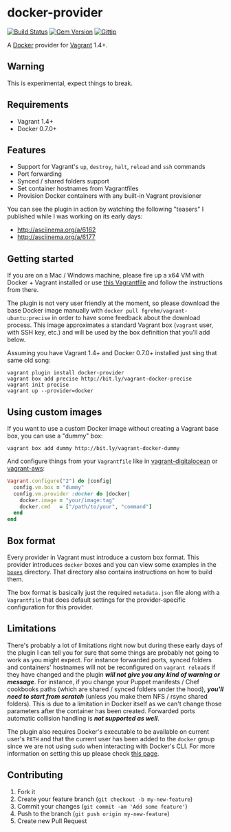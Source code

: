 # docker-provider

[![Build Status](https://travis-ci.org/fgrehm/docker-provider.png?branch=master)](https://travis-ci.org/fgrehm/docker-provider) [![Gem Version](https://badge.fury.io/rb/docker-provider.png)](http://badge.fury.io/rb/docker-provider) [![Gittip](http://img.shields.io/gittip/fgrehm.svg)](https://www.gittip.com/fgrehm/)

A [Docker](http://www.docker.io/) provider for [Vagrant](http://www.vagrantup.com/)
1.4+.


## Warning

This is experimental, expect things to break.


## Requirements

* Vagrant 1.4+
* Docker 0.7.0+


## Features

* Support for Vagrant's `up`, `destroy`, `halt`, `reload` and `ssh` commands
* Port forwarding
* Synced / shared folders support
* Set container hostnames from Vagrantfiles
* Provision Docker containers with any built-in Vagrant provisioner

You can see the plugin in action by watching the following "teasers" I published
while I was working on its early days:

* http://asciinema.org/a/6162
* http://asciinema.org/a/6177


## Getting started

If you are on a Mac / Windows machine, please fire up a x64 VM with Docker +
Vagrant installed or use [this Vagrantfile](https://gist.github.com/fgrehm/fc48fb51ec7df64439e4)
and follow the instructions from there.

The plugin is not very user friendly at the moment, so please download the base
Docker image manually with `docker pull fgrehm/vagrant-ubuntu:precise` in order
to have some feedback about the download process. This image approximates a standard
Vagrant box (`vagrant` user, with SSH key, etc.) and will be used by the box
definition that you'll add below.

Assuming you have Vagrant 1.4+ and Docker 0.7.0+ installed just sing that same
old song:

```
vagrant plugin install docker-provider
vagrant box add precise http://bit.ly/vagrant-docker-precise
vagrant init precise
vagrant up --provider=docker
```


## Using custom images

If you want to use a custom Docker image without creating a Vagrant base box,
you can use a "dummy" box:

```
vagrant box add dummy http://bit.ly/vagrant-docker-dummy
```

And configure things from your `Vagrantfile` like in [vagrant-digitalocean](https://github.com/smdahlen/vagrant-digitalocean#configure)
or [vagrant-aws](https://github.com/mitchellh/vagrant-aws#quick-start):

```ruby
Vagrant.configure("2") do |config|
  config.vm.box = "dummy"
  config.vm.provider :docker do |docker|
    docker.image = "your/image:tag"
    docker.cmd   = ["/path/to/your", "command"]
  end
end
```


## Box format

Every provider in Vagrant must introduce a custom box format. This provider introduces
`docker` boxes and you can view some examples in the [`boxes`](boxes) directory.
That directory also contains instructions on how to build them.

The box format is basically just the required `metadata.json` file along with a
`Vagrantfile` that does default settings for the provider-specific configuration
for this provider.


## Limitations

There's probably a lot of limitations right now but during these early days
of the plugin I can tell you for sure that some things are probably not going to
work as you might expect. For instance forwarded ports, synced folders and containers'
hostnames will not be reconfigured on `vagrant reload`s if they have changed and
the plugin **_will not give you any kind of warning or message_**. For instance,
if you change your Puppet manifests / Chef cookbooks paths (which are shared /
synced folders under the hood), **_you'll need to start from scratch_** (unless you
make them NFS / rsync shared folders). This is due to a limitation in Docker itself as
we can't change those parameters after the container has been created. Forwarded
ports automatic collision handling is **_not supported as well_**.

The plugin also requires Docker's executable to be available on current user's `PATH`
and that the current user has been added to the `docker` group since we are not
using `sudo` when interacting with Docker's CLI. For more information on setting
this up please check [this page](http://docs.docker.io/en/latest/use/basics/#why-sudo).


## Contributing

1. Fork it
2. Create your feature branch (`git checkout -b my-new-feature`)
3. Commit your changes (`git commit -am 'Add some feature'`)
4. Push to the branch (`git push origin my-new-feature`)
5. Create new Pull Request
